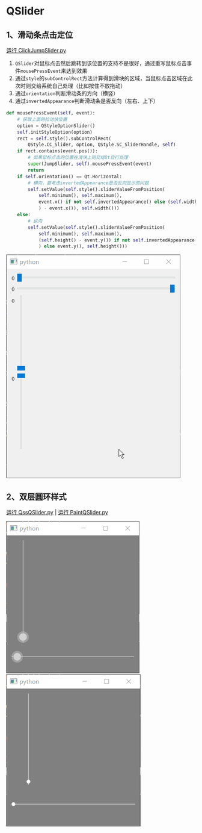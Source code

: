 # QSlider

## 1、滑动条点击定位
[运行 ClickJumpSlider.py](ClickJumpSlider.py)

1. `QSlider`对鼠标点击然后跳转到该位置的支持不是很好，通过重写鼠标点击事件`mousePressEvent`来达到效果
2. 通过`style`的`subControlRect`方法计算得到滑块的区域，当鼠标点击区域在此次时则交给系统自己处理（比如按住不放拖动）
3. 通过`orientation`判断滑动条的方向（横竖）
4. 通过`invertedAppearance`判断滑动条是否反向（左右、上下）

```python
def mousePressEvent(self, event):
    # 获取上面的拉动块位置
    option = QStyleOptionSlider()
    self.initStyleOption(option)
    rect = self.style().subControlRect(
        QStyle.CC_Slider, option, QStyle.SC_SliderHandle, self)
    if rect.contains(event.pos()):
        # 如果鼠标点击的位置在滑块上则交给Qt自行处理
        super(JumpSlider, self).mousePressEvent(event)
        return
    if self.orientation() == Qt.Horizontal:
        # 横向，要考虑invertedAppearance是否反向显示的问题
        self.setValue(self.style().sliderValueFromPosition(
            self.minimum(), self.maximum(),
            event.x() if not self.invertedAppearance() else (self.width(
            ) - event.x()), self.width()))
    else:
        # 纵向
        self.setValue(self.style().sliderValueFromPosition(
            self.minimum(), self.maximum(),
            (self.height() - event.y()) if not self.invertedAppearance(
            ) else event.y(), self.height()))
```

![ClickJumpSlider](ScreenShot/ClickJumpSlider.gif)

## 2、双层圆环样式
[运行 QssQSlider.py](QssQSlider.py) | [运行 PaintQSlider.py](PaintQSlider.py)

![QssQSlider](ScreenShot/QssQSlider.gif)
![PaintQSlider](ScreenShot/PaintQSlider.gif)